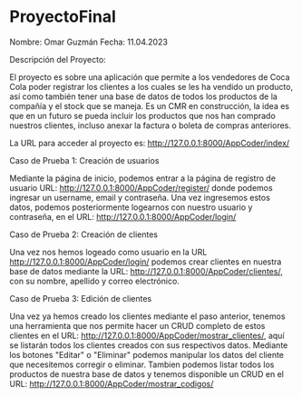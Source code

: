 # ProyectoFinal
Nombre: Omar Guzmán
Fecha: 11.04.2023

Descripción del Proyecto:

El proyecto es sobre una aplicación que permite a los vendedores de Coca Cola poder registrar los clientes a los cuales se les ha vendido un producto, así como también tener una base de datos de todos los productos de la compañía y el stock que se maneja. Es un CMR en construcción, la idea es que en un futuro se pueda incluir los productos que nos han comprado nuestros clientes, incluso anexar la factura o boleta de compras anteriores.

La URL para acceder al proyecto es: http://127.0.0.1:8000/AppCoder/index/

Caso de Prueba 1: Creación de usuarios

Mediante la página de inicio, podemos entrar a la página de registro de usuario URL: http://127.0.0.1:8000/AppCoder/register/ donde podemos ingresar un username, email y contraseña. Una vez ingresemos estos datos, podemos posteriormente logearnos con nuestro usuario y contraseña, en el URL: http://127.0.0.1:8000/AppCoder/login/

Caso de Prueba 2: Creación de clientes

Una vez nos hemos logeado como usuario en la URL http://127.0.0.1:8000/AppCoder/login/ podemos crear clientes en nuestra base de datos mediante la URL: http://127.0.0.1:8000/AppCoder/clientes/, con su nombre, apellido y correo electrónico.

Caso de Prueba 3: Edición de clientes

Una vez ya hemos creado los clientes mediante el paso anterior, tenemos una herramienta que nos permite hacer un CRUD completo de estos clientes en el URL: http://127.0.0.1:8000/AppCoder/mostrar_clientes/, aquí se listarán todos los clientes creados con sus respectivos datos. Mediante los botones "Editar" o "Eliminar" podemos manipular los datos del cliente que necesitemos corregir o eliminar. Tambien podemos listar todos los productos de nuestra base de datos y tenemos disponible un CRUD en el URL: http://127.0.0.1:8000/AppCoder/mostrar_codigos/
